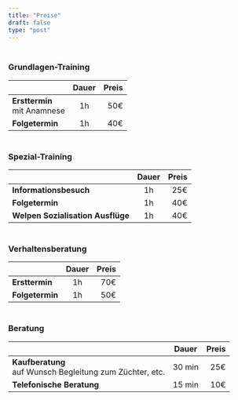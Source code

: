 ```yaml
---
title: "Preise"
draft: false
type: "post"
---
```

### <br>Grundlagen-Training
|               | Dauer         | Preis  |
| ------------- |:-------------:| -----:|
| **Ersttermin**<br> mit Anamnese | 1h | 50€ |
| **Folgetermin** | 1h |   40€ |
### <br>Spezial-Training
|               | Dauer         | Preis  |
| ------------- |:-------------:| -----:|
| **Informationsbesuch**  | 1h | 25€ |
| **Folgetermin** | 1h      |   40€ |
| **Welpen Sozialisation Ausflüge** | 1h      |   40€ |

### <br>Verhaltensberatung
|               | Dauer         | Preis  |
| ------------- |:-------------:| -----:|
| **Ersttermin** | 1h | 70€ |
| **Folgetermin** | 1h | 50€ |

### <br>Beratung
|               | Dauer         | Preis  |
| ------------- |:-------------:| -----:|
| **Kaufberatung**  <br>auf Wunsch Begleitung zum Züchter, etc. | 30 min | 25€ |
| **Telefonische Beratung** | 15 min |   10€ |

